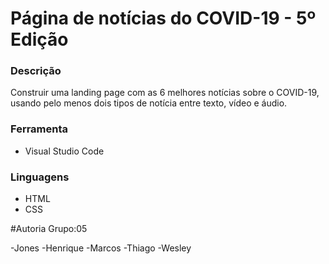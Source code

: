 # Página de notícias do COVID-19 - 5º Edição

### Descrição

Construir uma landing page com as 6 melhores notícias sobre o COVID-19, usando pelo menos dois tipos de notícia entre texto, vídeo e áudio.

### Ferramenta
- Visual Studio Code

### Linguagens
- HTML</br>
- CSS</br>

#Autoria
Grupo:05

-Jones
-Henrique
-Marcos
-Thiago
-Wesley
